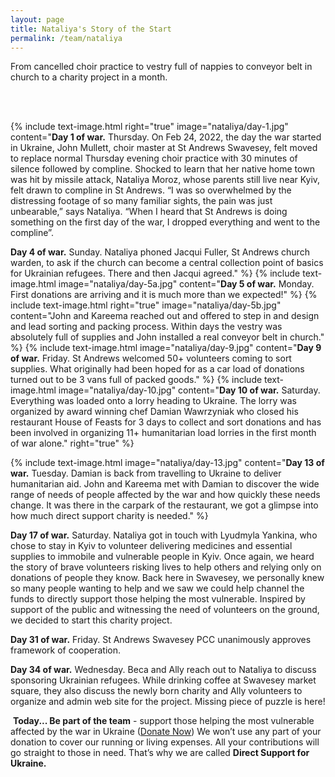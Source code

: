 ```yaml
---
layout: page
title: Nataliya's Story of the Start
permalink: /team/nataliya
---
```



From cancelled choir practice to vestry full of nappies to conveyor belt in church to a charity project in a month.

<br>
<br>

{% include text-image.html right="true" image="nataliya/day-1.jpg" content="__Day 1 of war.__ Thursday. On Feb 24, 2022, the day the war started in Ukraine, John Mullett, choir master at St Andrews Swavesey, felt moved to replace normal Thursday evening choir practice with 30 minutes of silence followed by compline.
Shocked to learn that her native home town was hit by missile attack, Nataliya Moroz, whose parents still live near Kyiv, felt drawn to compline in St Andrews. “I was so overwhelmed by the distressing footage of so many familiar sights, the pain was just unbearable,” says Nataliya. “When I heard that St Andrews is doing something on the first day of the war, I dropped everything and went to the compline”.


__Day 4 of war.__ Sunday. Nataliya phoned Jacqui Fuller, St Andrews church warden, to ask if the church can become a central collection point of basics for Ukrainian refugees. There and then Jacqui agreed."  %}
{% include text-image.html image="nataliya/day-5a.jpg" content="__Day 5 of war.__ Monday. First donations are arriving and it is much more than we expected!" %}
{% include text-image.html right="true" image="nataliya/day-5b.jpg" content="John and Kareema reached out and offered to step in and design and lead sorting and packing process. Within days the vestry was absolutely full of supplies and John installed a real conveyor belt in church." %}
{% include text-image.html image="nataliya/day-9.jpg" content="__Day 9 of war.__ Friday. St Andrews welcomed 50+ volunteers coming to sort supplies. What originally had been hoped for as a car load of donations turned out to be 3 vans full of packed goods." %}
{% include text-image.html image="nataliya/day-10.jpg" content="__Day 10 of war.__ Saturday. Everything was loaded onto a lorry heading to Ukraine. The lorry was organized by award winning chef Damian Wawrzyniak who closed his restaurant House of Feasts for 3 days to collect and sort donations and has been involved in organizing 11+ humanitarian load lorries in the first month of war alone." right="true" %}

{% include text-image.html image="nataliya/day-13.jpg" content="__Day 13 of war.__ Tuesday. Damian is back from travelling to Ukraine to deliver humanitarian aid.  John and Kareema met with Damian to discover the wide range of needs of people affected by the war and how quickly these needs change. It was there in the carpark of the restaurant, we got a glimpse into how much direct support charity is needed." %}


__Day 17 of war.__ Saturday. Nataliya got in touch with Lyudmyla Yankina, who chose to stay in Kyiv to volunteer delivering medicines and essential supplies to immobile and vulnerable people in Kyiv. Once again, we heard the story of brave volunteers risking lives to help others and relying only on donations of people they know. Back here in Swavesey, we personally knew so many people wanting to help and we saw we could help channel the funds to directly support those helping the most vulnerable. Inspired by support of the public and witnessing the need of volunteers on the ground, we decided to start this charity project.


__Day 31 of war.__ Friday. St Andrews Swavesey PCC unanimously approves framework of cooperation.
​

__Day 34 of war.__ Wednesday. Beca and Ally reach out to Nataliya to discuss sponsoring Ukrainian refugees. While drinking coffee at Swavesey market square, they also discuss the newly born charity and Ally volunteers to organize and admin web site for the project. Missing piece of puzzle is here!

​
__Today... Be part of the team__ - support those helping the most vulnerable affected by the war in Ukraine ([Donate Now](/donate)) We won’t use any part of your donation to cover our running or living expenses. All your contributions will go straight to those in need. That’s why we are called __Direct Support for Ukraine.__